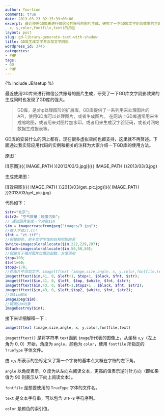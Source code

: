 ```yaml
---
author: Yourtion
comments: true
date: 2013-03-23 02:15:39+00:00
excerpt: 最近使用GD库来进行微信公共账号的图片生成，研究了一下GD库文字阴影效果的生成同时也发现了GD库的强大。详细解释：imagettftext (image,size,angle,
  x, y,color,fontfile,text)的用法
layout: post
slug: gd-library-generate-text-with-shadow
title: GD库生成文字并添加文字阴影
wordpress_id: 3745
categories:
- PHP
tags:
- GD
- PHP
---
```

{% include JB/setup %}

最近使用GD库来进行微信公共账号的图片生成，研究了一下GD库文字阴影效果的生成同时也发现了GD库的强大。

> GD库，是php处理图形的扩展库，GD库提供了一系列用来处理图片的API，使用GD库可以处理图片，或者生成图片。 在网站上GD库通常用来生成缩略图，或者用来对图片加水印，或者用来生成汉字验证码，或者对网站数据生成报表等。

GD库的安装什么的网上都有，现在很多虚拟空间也都支持，这里就不再赘述。下面通过我实际应用代码的实例和相关的注释为大家介绍一下GD库的使用方法。

原图：

[![原图]({{ IMAGE_PATH }}2013/03/3.jpg)]({{ IMAGE_PATH }}2013/03/3.jpg)


生成效果图：

[![效果图]({{ IMAGE_PATH }}2013/03/get_pic.jpg)]({{ IMAGE_PATH }}2013/03/get_pic.jpg)

代码如下：

```php
$str="北京";
$str2= "空气质量：轻度污染";
// 通过图片生成一个对象$im
$im = imagecreatefromjpeg("images/3.jpg");
//载入字体zt.ttf
$fnt = "zt.ttf";
//创建颜色，用于文字字体的白和阴影的黑
$white=imagecolorallocate($im,222,229,207);
$black=imagecolorallocate($im,50,50,50);
//创建关于相对图片位置的函数，方便调用
$top=100;
$left=60;
$top2=170;
//在图片中添加文字，imagettftext (image,size,angle, x, y,color,fontfile,text)
imagettftext($im,41, 0, $left+1, $top+1, $black, $fnt, $str);
imagettftext($im,41, 0, $left, $top, $white, $fnt, $str);
imagettftext($im,43, 0, $left+1,$top2+1 , $black, $fnt, $str2);
imagettftext($im,43, 0, $left,$top2, $white, $fnt, $str2);
//将$im输出
ImageJpeg($im);
//销毁$im对象
ImageDestroy($im);
```

接下来详细解释一下：

```php
imagettftext (image,size,angle, x, y,color,fontfile,text)
```

```imagettftext()``` 是将字符串 ```text```画到 ```image```所代表的图像上，从坐标 ```x```,```y```（左上角为 0, 0）开始，角度为 ```angle```，颜色为 ```color```，使用 ```fontfile``` 所指定的 ```TrueType``` 字体文件。

由 ```x```,```y``` 所表示的坐标定义了第一个字符的基本点大概在字符的左下角。

```angle``` 以角度表示，0 度为从左向右阅读文本，更高的值表示逆时针方向（即如果值为 90 则表示从下向上阅读文本）。

```fontfile``` 是想要使用的 ```TrueType``` 字体的文件名。

```text``` 是文本字符串，可以包含 ```UTF-8``` 字符序列。

```color``` 是颜色的索引值。

